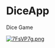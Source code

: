 # DiceApp
Dice Game


[![7FsVP7g.png](https://i.postimg.cc/W4qng4kf/7FsVP7g.png)](https://postimg.cc/v1MfdbXW)
